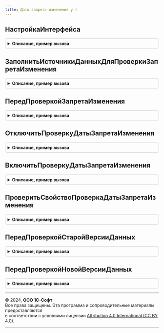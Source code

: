 ```yaml
---
title: Даты запрета изменения у т
---
```



## НастройкаИнтерфейса
<details style="margin: 1em 0; padding: 0.5em; border: 1px solid #ccc; border-radius: 6px;">

<summary style="font-weight: bold; cursor: pointer;">Описание, пример вызова</summary>

```bsl

// Вызывается из переопределяемого модуля.
// Позволяет изменить работу интерфейса при встраивании.
//
// Параметры:
//  НастройкиРаботыИнтерфейса - Структура - содержит свойство:
//   * ИспользоватьВнешнихПользователей - Булево - (начальное значение Ложь),
//     если установить Истина, тогда даты запрета можно будет настраивать для внешних пользователей.
//
Процедура НастройкаИнтерфейса(Знач НастройкиРаботыИнтерфейса) Экспорт
```

Пример вызова
```bsl
ДатыЗапретаИзмененияУТ.НастройкаИнтерфейса(НастройкиРаботыИнтерфейса) 
```
</details>

## ЗаполнитьИсточникиДанныхДляПроверкиЗапретаИзменения
<details style="margin: 1em 0; padding: 0.5em; border: 1px solid #ccc; border-radius: 6px;">

<summary style="font-weight: bold; cursor: pointer;">Описание, пример вызова</summary>

```bsl

// Вызывается из переопределяемого модуля.
// Содержит описание таблиц и полей объектов для проверки запретов изменения данных.
//   Вызывается из процедуры ИзменениеЗапрещено общего модуля ДатыЗапретаИзменения,
//   используемой в подписке на событие ПередЗаписью объекта для проверки наличия
//   запретов и отказа от изменений запрещенного объекта.
//
// Параметры:
//  ИсточникиДанных - ТаблицаЗначений - с колонками:
//   * Таблица     - Строка - полное имя объекта метаданных,
//                   например, Метаданные.Документы.ПриходнаяНакладная.ПолноеИмя().
//   * ПолеДаты    - Строка - имя реквизита объекта или табличной части,
//                   например "Дата", "Товары.ДатаОтгрузки".
//   * Раздел      - Строка - имя предопределенного элемента
//                   "ПланВидовХарактеристикСсылка.РазделыДатЗапрета".
//   * ПолеОбъекта - Строка - имя реквизита объекта или реквизита табличной части,
//                   например "Организация", "Товары.Склад".
//
//  Для добавления строки имеется процедура ДобавитьСтроку в общем модуле ДатыЗапретаИзменения.
//
Процедура ЗаполнитьИсточникиДанныхДляПроверкиЗапретаИзменения(Знач ИсточникиДанных) Экспорт
```

Пример вызова
```bsl
ДатыЗапретаИзмененияУТ.ЗаполнитьИсточникиДанныхДляПроверкиЗапретаИзменения(ИсточникиДанных) 
```
</details>

## ПередПроверкойЗапретаИзменения
<details style="margin: 1em 0; padding: 0.5em; border: 1px solid #ccc; border-radius: 6px;">

<summary style="font-weight: bold; cursor: pointer;">Описание, пример вызова</summary>

```bsl

// Вызывается из переопределяемого модуля.
// Позволяет переопределить выполнение проверок запретов по произвольному условию.
//
// Параметры:
//  Объект       - СправочникОбъект,
//                 ДокументОбъект,
//                 ПланВидовХарактеристикОбъект,
//                 ПланСчетовОбъект,
//                 ПланВидовРасчетаОбъект,
//                 БизнесПроцессОбъект,
//                 ЗадачаОбъект,
//                 ПланОбменаОбъект - объект данных (ПередЗаписью или ПриЧтенииНаСервере).
//               - РегистрСведенийНаборЗаписей,
//                 РегистрНакопленияНаборЗаписей,
//                 РегистрБухгалтерииНаборЗаписей,
//                 РегистрРасчетаНаборЗаписей - набор записей (ПередЗаписью или ПриЧтенииНаСервере).
//
//                 Для документов в свойство ДополнительныеСвойства вставляется свойство РежимЗаписи,
//                 если вызов делается в процессе записи документа.
//
//  ВыполнятьПроверку    		- Булево - когда Истина, тогда проверка изменения выполняется.
//                                Если установить Ложь, тогда проверка запрета изменения будет пропущена.
//
//  УзелПроверки 				- Неопределено - проверка запрета загрузки не выполняется.
//                              - ПланОбменаСсылка - проверка запрета загрузки выполняется. Если
//                                установить Неопределено, проверка запрета загрузки будет пропущена.
//
//  ВерсияОбъекта               - Строка - начальное значение "". Проверяются обе версии объекта.
//                                Если установить "СтараяВерсия" или "НоваяВерсия", тогда будет
//                                выполнена проверка только старой или только новой версии объекта.
//
Процедура ПередПроверкойЗапретаИзменения(Объект, ВыполнятьПроверку, УзелПроверки, ВерсияОбъекта) Экспорт
```

Пример вызова
```bsl
ДатыЗапретаИзмененияУТ.ПередПроверкойЗапретаИзменения(Объект, ВыполнятьПроверку, УзелПроверки, ВерсияОбъекта) 
```
</details>

## ОтключитьПроверкуДатыЗапретаИзменения
<details style="margin: 1em 0; padding: 0.5em; border: 1px solid #ccc; border-radius: 6px;">

<summary style="font-weight: bold; cursor: pointer;">Описание, пример вызова</summary>

```bsl

// Процедура добавляет в дополнительные свойства параметр, отключающий проверку даты запрета изменений.
//
// Параметры:
//  Объект       - СправочникОбъект,
//                 ДокументОбъект,
//                 ПланВидовХарактеристикОбъект,
//                 ПланСчетовОбъект,
//                 ПланВидовРасчетаОбъект,
//                 БизнесПроцессОбъект,
//                 ЗадачаОбъект,
//                 ПланОбменаОбъект - объект данных (ПередЗаписью или ПриЧтенииНаСервере).
//                 РегистрСведенийНаборЗаписей,
//                 РегистрНакопленияНаборЗаписей,
//                 РегистрБухгалтерииНаборЗаписей.
//
Процедура ОтключитьПроверкуДатыЗапретаИзменения(Объект) Экспорт
```

Пример вызова
```bsl
ДатыЗапретаИзмененияУТ.ОтключитьПроверкуДатыЗапретаИзменения(Объект) 
```
</details>

## ВключитьПроверкуДатыЗапретаИзменения
<details style="margin: 1em 0; padding: 0.5em; border: 1px solid #ccc; border-radius: 6px;">

<summary style="font-weight: bold; cursor: pointer;">Описание, пример вызова</summary>

```bsl

// Процедура добавляет в дополнительные свойства параметр, принудительно включающий проверку даты запрета изменений.
//
// Параметры:
//  Объект       - СправочникОбъект,
//                 ДокументОбъект,
//                 ПланВидовХарактеристикОбъект,
//                 ПланСчетовОбъект,
//                 ПланВидовРасчетаОбъект,
//                 БизнесПроцессОбъект,
//                 ЗадачаОбъект,
//                 ПланОбменаОбъект - объект данных (ПередЗаписью или ПриЧтенииНаСервере).
//                 РегистрСведенийНаборЗаписей,
//                 РегистрНакопленияНаборЗаписей,
//                 РегистрБухгалтерииНаборЗаписей.
//
Процедура ВключитьПроверкуДатыЗапретаИзменения(Объект) Экспорт
```

Пример вызова
```bsl
ДатыЗапретаИзмененияУТ.ВключитьПроверкуДатыЗапретаИзменения(Объект) 
```
</details>

## ПроверитьСвойствоПроверкаДатыЗапретаИзменения
<details style="margin: 1em 0; padding: 0.5em; border: 1px solid #ccc; border-radius: 6px;">

<summary style="font-weight: bold; cursor: pointer;">Описание, пример вызова</summary>

```bsl

Процедура ПроверитьСвойствоПроверкаДатыЗапретаИзменения(Объект, ВыполнятьПроверку, ЕстьСвойствоПроверкаДатыЗапретаИзменения) Экспорт
```

Пример вызова
```bsl
ДатыЗапретаИзмененияУТ.ПроверитьСвойствоПроверкаДатыЗапретаИзменения(Объект, ВыполнятьПроверку, ЕстьСвойствоПроверкаДатыЗапретаИзменения));
```
</details>

## ПередПроверкойСтаройВерсииДанных
<details style="margin: 1em 0; padding: 0.5em; border: 1px solid #ccc; border-radius: 6px;">

<summary style="font-weight: bold; cursor: pointer;">Описание, пример вызова</summary>

```bsl

// Позволяет переопределить получение данных для проверки даты запрета старой (существующей) версии данных.
//
// Параметры:
//  ОбъектМетаданных - ОбъектМетаданных - объект метаданных получаемых данных.
//  ИдентификаторДанных - СправочникСсылка,
//                        ДокументСсылка,
//                        ПланВидовХарактеристикСсылка,
//                        ПланСчетовСсылка,
//                        ПланВидовРасчетаСсылка,
//                        БизнесПроцессСсылка,
//                        ЗадачаСсылка,
//                        ПланОбменаСсылка,
//                        Отбор        - ссылка на элемент данных или отбор набора записей, который нужно проверить.
//                                       При этом значение для проверки будет получено из базы данных.
//
//  УзелПроверкиЗапретаЗагрузки - Неопределено, ПланОбменаСсылка - если Неопределено, то проверить запрет
//                                изменения данных; иначе - загрузку данных из указанного узла плана обмена.
//
//  ДанныеДляПроверки - ТаблицаЗначений - таблица для заполнения правил проверок и последующей передачи в
//                                         функцию НайденЗапретИзмененияДанных общего модуля ДатыЗапретаИзменения.
//                                        см. ДатыЗапретаИзменения.ШаблонДанныхДляПроверки.
//
//  Пример:
//  Если ТипЗнч(ИдентификаторДанных) = Тип("ДокументСсылка.Заказ") Тогда
//  	Данные = ОбщегоНазначения.ЗначенияРеквизитовОбъекта(ИдентификаторДанных, "Организация, ДатаОкончанияРабот, ЗаказНаряд");
//  	Если Данные.ЗаказНаряд Тогда
//  		Проверка = ДанныеДляПроверки.Добавить();
//  		Проверка.Раздел = "ЗаказНаряды";
//  		Проверка.Объект =  Данные.Организация;
//  		Проверка.Дата   = Данные.ДатаОкончанияРабот;
//  	КонецЕсли;
//  КонецЕсли;
//
Процедура ПередПроверкойСтаройВерсииДанных(ОбъектМетаданных, ИдентификаторДанных, УзелПроверкиЗапретаЗагрузки, ДанныеДляПроверки) Экспорт
```

Пример вызова
```bsl
ДатыЗапретаИзмененияУТ.ПередПроверкойСтаройВерсииДанных(ОбъектМетаданных, ИдентификаторДанных, УзелПроверкиЗапретаЗагрузки, ДанныеДляПроверки) 
```
</details>

## ПередПроверкойНовойВерсииДанных
<details style="margin: 1em 0; padding: 0.5em; border: 1px solid #ccc; border-radius: 6px;">

<summary style="font-weight: bold; cursor: pointer;">Описание, пример вызова</summary>

```bsl

// Позволяет переопределить получение данных для проверки даты запрета новой (будущей) версии данных.
//
// Параметры:
//  ОбъектМетаданных - ОбъектМетаданных - объект метаданных получаемых данных.
//  Данные  - СправочникОбъект,
//                        ДокументОбъект,
//                        ПланВидовХарактеристикОбъект,
//                        ПланСчетовОбъект,
//                        ПланВидовРасчетаОбъект,
//                        БизнесПроцессОбъект,
//                        ЗадачаОбъект,
//                        ПланОбменаОбъект,
//                        РегистрСведенийНаборЗаписей,
//                        РегистрНакопленияНаборЗаписей,
//                        РегистрБухгалтерииНаборЗаписей,
//                        РегистрРасчетаНаборЗаписей      - проверяемый элемент данных или набор записей.
//
//  УзелПроверкиЗапретаЗагрузки - Неопределено, ПланОбменаСсылка - если Неопределено, то проверить запрет
//                                изменения данных; иначе - загрузку данных из указанного узла плана обмена.
//
//  ДанныеДляПроверки - ТаблицаЗначений - таблица для заполнения правил проверок и последующей передачи в
//                                         функцию НайденЗапретИзмененияДанных общего модуля ДатыЗапретаИзменения.
//                                        см. ДатыЗапретаИзменения.ШаблонДанныхДляПроверки.
//
//  Пример:
//  Если ТипЗнч(Данные) = Тип("ДокументОбъект.Заказ") И Данные.ЗаказНаряд Тогда
//
//  	Проверка = ДанныеДляПроверки.Добавить();
//  	Проверка.Раздел = "ЗаказНаряды";
//  	Проверка.Объект =  Данные.Организация;
//  	Проверка.Дата   = Данные.ДатаОкончанияРабот;
//
//  КонецЕсли;
//
Процедура ПередПроверкойНовойВерсииДанных(ОбъектМетаданных, Данные, УзелПроверкиЗапретаЗагрузки, ДанныеДляПроверки) Экспорт
```

Пример вызова
```bsl
ДатыЗапретаИзмененияУТ.ПередПроверкойНовойВерсииДанных(ОбъектМетаданных, Данные, УзелПроверкиЗапретаЗагрузки, ДанныеДляПроверки) 
```
</details>

---

© 2024, **ООО 1С-Софт**  
Все права защищены. Эта программа и сопроводительные материалы предоставляются  
в соответствии с условиями лицензии [Attribution 4.0 International (CC BY 4.0)](https://creativecommons.org/licenses/by/4.0/legalcode).

---
